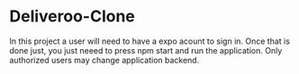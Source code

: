 # Deliveroo-Clone

In this project a user will need to have a expo acount to sign in. 
Once that is done just, you just neeed to press npm start and run the application. Only authorized users may change application backend.
